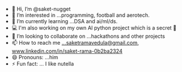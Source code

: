 - 👋 Hi, I’m @saket-nugget
- 👀 I’m interested in ...programming, football and aerotech.
- 🌱 I’m currently learning ...DSA and ai/ml/ds.
- 💻 I'm also working on my own AI python project which is a secret 🤫
- 💞️ I’m looking to collaborate on ...hackathons and other projects
- 📫 How to reach me ...saketramavedula@gmail.com, www.linkedin.com/in/saket-rama-0b2ba2324
- 😄 Pronouns: ...him
- ⚡ Fun fact: ... I like nutella

<!---
saket-nugget/saket-nugget is a ✨ special ✨ repository because its `README.md` (this file) appears on your GitHub profile.
You can click the Preview link to take a look at your changes.
--->
